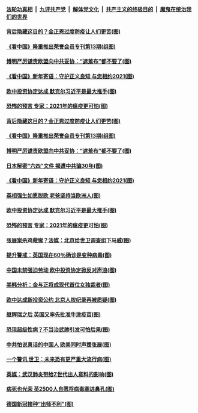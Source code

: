 

####  [法轮功真相](../../../../basic/blob/master/README.md?t=01011501) &nbsp;|&nbsp; [九评共产党](../../../../9ping.md/blob/master/README.md?t=01011501) &nbsp;|&nbsp; [解体党文化](../../../../jtdwh.md/blob/master/README.md?t=01011501)  &nbsp;|&nbsp; [共产主义的终极目的](../../../../gczydzjmd.md/blob/master/README.md?t=01011501) &nbsp;|&nbsp; [魔鬼在统治我们的世界](../../../../mgztzwmdsj.md/blob/master/README.md?t=01011501) 

#### [背后隐藏这目的？金正恩过度防疫让人们更苦(图)](../pages/p9/957641.md?t=01011501) 

#### [《看中国》隆重推出荣誉会员专刊第13期(组图)](../pages/p9/957702.md?t=01011501) 

#### [博明严厉谴责欧盟向中共妥协：“遮羞布”都不要了(图)](../pages/p9/957701.md?t=01011501) 

#### [《看中国》新年寄语：守护正义良知 与您相约2021(图)](../pages/p9/957427.md?t=01011501) 

#### [欧中投资协定达成 默克尔习近平是最大推手(图)](../pages/p9/957653.md?t=01011501) 

#### [恐怖的预言 专家：2021年的瘟疫更可怕(图)](../pages/p9/957636.md?t=01011501) 

#### [背后隐藏这目的？金正恩过度防疫让人们更苦(图)](../pages/p9/957641.md?t=01011501) 

#### [《看中国》隆重推出荣誉会员专刊第13期(组图)](../pages/p9/957702.md?t=01011501) 

#### [博明严厉谴责欧盟向中共妥协：“遮羞布”都不要了(图)](../pages/p9/957701.md?t=01011501) 

#### [日本解密“六四”文件 揭遭中共骗30年(图)](../pages/p9/957643.md?t=01011501) 

#### [《看中国》新年寄语：守护正义良知 与您相约2021(图)](../pages/p9/957427.md?t=01011501) 

#### [英相强生如愿脱欧 老爸坚持当欧洲人(图)](../pages/p9/957655.md?t=01011501) 

#### [欧中投资协定达成 默克尔习近平是最大推手(图)](../pages/p9/957653.md?t=01011501) 

#### [恐怖的预言 专家：2021年的瘟疫更可怕(图)](../pages/p9/957636.md?t=01011501) 

#### [张展案杀鸡儆猴？法媒：北京给世卫调查组下马威(图)](../pages/p9/957528.md?t=01011501) 

#### [提升警戒：英国现在60％确诊是变种病毒(图)](../pages/p9/957604.md?t=01011501) 

#### [中国未禁强迫劳动 欧中投资协定掀反对声浪(图)](../pages/p9/957598.md?t=01011501) 

#### [美韩分析：金与正将成现代首位女独裁者(图)](../pages/p9/957531.md?t=01011501) 

#### [欧中达成新投资公约 北京人权纪录再被质疑(图)](../pages/p9/957552.md?t=01011501) 

#### [继辉瑞之后 英国又率先批准牛津疫苗(图)](../pages/p9/957530.md?t=01011501) 

#### [恐现超级性病？不当治武肺引发可怕后果(图)](../pages/p9/957409.md?t=01011501) 

#### [中共怕说真话的中国人 欧美同时声援张展(图)](../pages/p9/957466.md?t=01011501) 

#### [一个警讯 世卫：未来恐有更严重大流行病(图)](../pages/p9/957412.md?t=01011501) 

#### [英媒：武汉肺炎带给Z世代出人意料的影响(图)](../pages/p9/957435.md?t=01011501) 

#### [病死也光荣 英2500人自愿将病毒塞进鼻孔(图)](../pages/p9/957296.md?t=01011501) 

#### [德国新冠接种“出师不利”(图)](../pages/p9/957363.md?t=01011501) 

